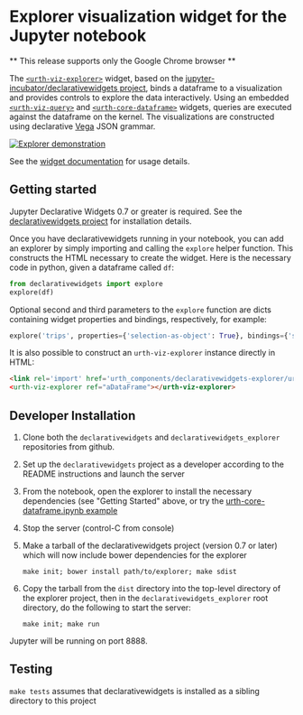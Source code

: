 # Explorer visualization widget for the Jupyter notebook

** This release supports only the Google Chrome browser **

The [`<urth-viz-explorer>`](https://jupyter-incubator.github.io/declarativewidgets_explorer/#urth-viz-explorer) widget,
based on the [jupyter-incubator/declarativewidgets project](https://github.com/jupyter-incubator/declarativewidgets),
binds a dataframe to a visualization and provides controls to explore the data interactively.  Using an embedded
[`<urth-viz-query>`](https://jupyter-incubator.github.io/declarativewidgets_explorer/#urth-viz-explorer) and
[`<urth-core-dataframe>`](https://jupyter-incubator.github.io/declarativewidgets/#urth-core-dataframe) widgets,
queries are executed against the dataframe on the kernel.  The visualizations are constructed using declarative
[Vega](https://vega.github.io/) JSON grammar.

[![Explorer demonstration](http://img.youtube.com/vi/fJ3hRokI5RA/0.jpg)](http://www.youtube.com/watch?v=fJ3hRokI5RA "Exploring Data with the Declarative Widgets Visualization Explorer")

See the [widget documentation](https://jupyter-incubator.github.io/declarativewidgets_explorer/) for usage details.

## Getting started

Jupyter Declarative Widgets 0.7 or greater is required.  See the [declarativewidgets project](https://github.com/jupyter-incubator/declarativewidgets) for installation details.

Once you have declarativewidgets running in your notebook, you can add an explorer by simply importing and calling the `explore` helper function. This constructs the HTML necessary to create the widget. Here is the necessary code in python, given a dataframe called `df`:

```python
from declarativewidgets import explore
explore(df)
```

Optional second and third parameters to the `explore` function are dicts containing widget properties and bindings, respectively, for example:

```python
explore('trips', properties={'selection-as-object': True}, bindings={'selection': 'trip_sel'})
```

It is also possible to construct an `urth-viz-explorer` instance directly in HTML:

```html
<link rel='import' href='urth_components/declarativewidgets-explorer/urth-viz-explorer.html' is='urth-core-import' package="jupyter-incubator/declarativewidgets_explorer"
<urth-viz-explorer ref="aDataFrame"></urth-viz-explorer>
```

## Developer Installation

1. Clone both the `declarativewidgets` and `declarativewidgets_explorer` repositories from github.

1. Set up the `declarativewidgets` project as a developer according to the README instructions and launch the server

1. From the notebook, open the explorer to install the necessary dependencies (see "Getting Started" above, or try the [urth-core-dataframe.ipynb example](https://github.com/jupyter-incubator/declarativewidgets/blob/master/etc/notebooks/examples/urth-core-dataframe.ipynb)

1. Stop the server (control-C from console)

1. Make a tarball of the declarativewidgets project (version 0.7 or later) which will now include bower dependencies for the explorer

    `make init; bower install path/to/explorer; make sdist`

1. Copy the tarball from the `dist` directory into the top-level directory of the explorer project, then in the `declarativewidgets_explorer` root directory, do the following to start the server:

    `make init; make run`

Jupyter will be running on port 8888.

## Testing

`make tests` assumes that declarativewidgets is installed as a sibling directory to this project
